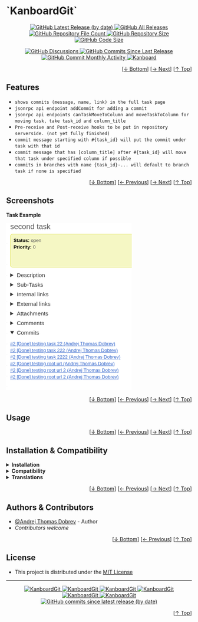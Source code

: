<h1 name="user-content-readme-top">`KanboardGit`</h1>
<p align="center">
    <a href="https://github.com/andrej2431/KanboardGit/releases">
        <img src="https://img.shields.io/github/v/release/andrej2431/KanboardGit?style=for-the-badge&color=brightgreen" alt="GitHub Latest Release (by date)" title="GitHub Latest Release (by date)">
    </a>
    <a href="https://github.com/andrej2431/KanboardGit/releases">
        <img src="https://img.shields.io/github/downloads/andrej2431/KanboardGit/total?style=for-the-badge&color=orange" alt="GitHub All Releases" title="GitHub All Downloads">
    </a>
    <a href="https://github.com/andrej2431/KanboardGit/releases">
        <img src="https://img.shields.io/github/directory-file-count/andrej2431/KanboardGit?style=for-the-badge&color=orange" alt="GitHub Repository File Count" title="GitHub Repository File Count">
    </a>
    <a href="https://github.com/andrej2431/KanboardGit/releases">
        <img src="https://img.shields.io/github/repo-size/andrej2431/KanboardGit?style=for-the-badge&color=orange" alt="GitHub Repository Size" title="GitHub Repository Size">
    </a>
    <a href="https://github.com/andrej2431/KanboardGit/releases">
        <img src="https://img.shields.io/github/languages/code-size/andrej2431/KanboardGit?style=for-the-badge&color=orange" alt="GitHub Code Size" title="GitHub Code Size">
    </a>
</p>
<p align="center">
    <a href="https://github.com/andrej2431/KanboardGit/discussions">
        <img src="https://img.shields.io/github/discussions/andrej2431/KanboardGit?style=for-the-badge&color=blue" alt="GitHub Discussions" title="Read Discussions">
    </a>
    <a href="https://github.com/andrej2431/KanboardGit/compare">
        <img src="https://img.shields.io/github/commits-since/andrej2431/KanboardGit/latest?include_prereleases&style=for-the-badge&color=blue" alt="GitHub Commits Since Last Release" title="GitHub Commits Since Last Release">
    </a>
    <a href="https://github.com/andrej2431/KanboardGit/compare">
        <img src="https://img.shields.io/github/commit-activity/m/andrej2431/KanboardGit?style=for-the-badge&color=blue" alt="GitHub Commit Monthly Activity" title="GitHub Commit Monthly Activity">
    </a>
    <a href="https://github.com/kanboard/kanboard" title="Kanboard - Kanban Project Management Software">
        <img src="https://img.shields.io/badge/Plugin%20for-kanboard-D40000?style=for-the-badge&labelColor=000000" alt="Kanboard">
    </a>
</p>

<p align="right">[<a href="#user-content-readme-bottom">&#8595; Bottom</a>] [<a href="#screenshots">&#8594; Next</a>] [<a href="#user-content-readme-top">&#8593; Top</a>]</p>

## Features

- `shows commits (message, name, link) in the full task page`
- `jsonrpc api endpoint addCommit for adding a commit`
- `jsonrpc api endpoints canTaskMoveToColumn and moveTaskToColumn for moving task, take task_id and column_title`
- `Pre-receive and Post-receive hooks to be put in repository serverside. (not yet fully finished)`
- `commit message starting with #{task_id} will put the commit under task with that id`
- `commit message that has [column_title] after #{task_id} will move that task under specified column if possible`
- `commits in branches with name {task_id}-... will default to branch task if none is specified`


<p align="right">[<a href="#user-content-readme-bottom">&#8595; Bottom</a>] [<a href="#features">&#8592; Previous</a>] [<a href="#usage">&#8594; Next</a>] [<a href="#user-content-readme-top">&#8593; Top</a>]</p>

## Screenshots

**Task Example**  

![Task Example](Assets/example_task.png "Task Example")


<p align="right">[<a href="#user-content-readme-bottom">&#8595; Bottom</a>] [<a href="#features">&#8592; Previous</a>] [<a href="#installation--compatibility">&#8594; Next</a>] [<a href="#user-content-readme-top">&#8593; Top</a>]</p>

## Usage

<p align="right">[<a href="#user-content-readme-bottom">&#8595; Bottom</a>] [<a href="#screenshots">&#8592; Previous</a>] [<a href="#authors--contributors">&#8594; Next</a>] [<a href="#user-content-readme-top">&#8593; Top</a>]</p>

## Installation & Compatibility

<details>
    <summary><strong>Installation</strong></summary>

- Install via the **[Kanboard](https://github.com/kanboard/kanboard "Kanboard - Kanban Project Management Software") Plugin Directory** or see [INSTALL.md](../master/INSTALL.md)
- Read the full [**Changelog**](../master/changelog.md "See changes") to see the latest updates

</details>
<details>
    <summary><strong>Compatibility</strong></summary>

- Requires [Kanboard](https://github.com/kanboard/kanboard "Kanboard - Kanban Project Management Software") ≥`1.2.20`
- **Other Plugins & Action Plugins**
  - _No known issues_
- **Core Files & Templates**
  - `01` Template override
  - _No database changes_

</details>
<details>
    <summary><strong>Translations</strong></summary>

- _Starter template available_

</details>

<p align="right">[<a href="#user-content-readme-bottom">&#8595; Bottom</a>] [<a href="#usage">&#8592; Previous</a>] [<a href="#license">&#8594; Next</a>] [<a href="#user-content-readme-top">&#8593; Top</a>]</p>

## Authors & Contributors

- [@Andrej Thomas Dobrev](https://github.com/andrej2431) - Author
- _Contributors welcome_

<p align="right">[<a href="#user-content-readme-bottom">&#8595; Bottom</a>] [<a href="#installation--compatibility">&#8592; Previous</a>] [<a href="#user-content-readme-top">&#8593; Top</a>]</p>

## License

- This project is distributed under the [MIT License](../master/LICENSE "Read The MIT license")

---

<p align="center">
    <a href="https://github.com/andrej2431/KanboardGit/stargazers" title="View Stargazers">
        <img src="https://img.shields.io/github/stars/andrej2431/KanboardGit?logo=github&style=flat-square" alt="KanboardGit">
    </a>
    <a href="https://github.com/andrej2431/KanboardGit/forks" title="See Forks">
        <img src="https://img.shields.io/github/forks/andrej2431/KanboardGit?logo=github&style=flat-square" alt="KanboardGit">
    </a>
    <a href="https://github.com/andrej2431/KanboardGit/blob/master/LICENSE" title="Read License">
        <img src="https://img.shields.io/github/license/andrej2431/KanboardGit?style=flat-square" alt="KanboardGit">
    </a>
    <a href="https://github.com/andrej2431/KanboardGit/issues" title="Open Issues">
        <img src="https://img.shields.io/github/issues-raw/andrej2431/KanboardGit?style=flat-square" alt="KanboardGit">
    </a>
    <a href="https://github.com/andrej2431/KanboardGit/issues?q=is%3Aissue+is%3Aclosed" title="Closed Issues">
        <img src="https://img.shields.io/github/issues-closed/andrej2431/KanboardGit?style=flat-square" alt="KanboardGit">
    </a>
    <a href="https://github.com/andrej2431/KanboardGit/discussions" title="Read Discussions">
        <img src="https://img.shields.io/github/discussions/andrej2431/KanboardGit?style=flat-square" alt="KanboardGit">
    </a>
    <a href="https://github.com/andrej2431/KanboardGit/compare/" title="Latest Commits">
        <img alt="GitHub commits since latest release (by date)" src="https://img.shields.io/github/commits-since/andrej2431/KanboardGit/latest?style=flat-square">
    </a>
</p>
<p align="right">[<a href="#user-content-readme-top">&#8593; Top</a>]</p>
<a name="user-content-readme-bottom"></a>
